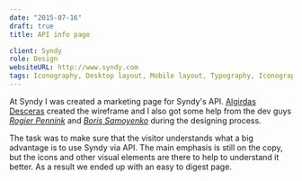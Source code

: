 ```yaml
---
date: "2015-07-16"
draft: true
title: API info page

client: Syndy
role: Design
websiteURL: http://www.syndy.com
tags: Iconography, Desktop layout, Mobile layout, Typography, Iconography, Photoshop
---
```


At Syndy I was created a marketing page for Syndy's API. [Algirdas
Desceras][Algis] created the wireframe and I also got some help from the dev
guys [*Rogier Pennink*][Rogier] and [*Boris Samoyenko*][Boris] during the designing
process.

The task was to make sure that the visitor understands what a big advantage is
to use Syndy via API. The main emphasis is still on the copy, but the icons and
other visual elements are there to help to understand it better. As a result we
ended up with an easy to digest page.

[Khalid]: http://khalidl.nl
[Algis]: https://nl.linkedin.com/in/algirdas-desceras-760ba525
[Rogier]: https://nl.linkedin.com/in/rogier-pennink-05684b41
[Boris]: https://nl.linkedin.com/in/borissamoylenko
